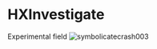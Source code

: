 # HXInvestigate
Experimental field
![symbolicatecrash003](/img/symbolicatecrash/symbolicatecrash003.png)
